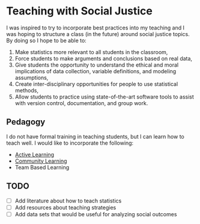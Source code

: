 
# Teaching with Social Justice
I was inspired to try to incorporate best practices into my teaching and I was 
hoping to structure a class (in the future) around social justice topics. 
By doing so I hope to be able to:

1. Make statistics more relevant to all students in the classroom,
2. Force students to make arguments and conclusions based on real data,
3. Give students the opportunity to understand the ethical and moral
   implications of data collection, variable definitions, and modeling
   assumptions, 
4. Create inter-disciplinary opportunities for people to use statistical 
   methods,
5. Allow students to practice using state-of-the-art software tools to assist 
   with version control, documentation, and group work.

## Pedagogy
I do not have formal training in teaching students, but I can learn how to 
teach well. I would like to incorporate the following:

* [Active Learning](https://teaching.berkeley.edu/teaching-guides/running-your-course/active-learning)
* [Community Learning](https://onehe.org/equity-unbound/)
* Team Based Learning

## TODO

* [ ] Add literature about how to teach statistics
* [ ] Add resources about teaching strategies
* [ ] Add data sets that would be useful for analyzing social outcomes
